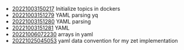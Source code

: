- [20221003150217](/zet/20221003150217/README.md) Initialize topics in dockers
- [20221003151279](/zet/20221003151279/README.md) YAML parsing yq
- [20221003151280](/zet/20221003151280/README.md) YAML parsing
- [20221003151281](/zet/20221003151281/README.md) YAML
- [20221006072230](/zet/20221006072230/README.md) arrays in yaml
- [20221025045053](/zet/20221025045053/README.md) yaml data convention for my zet implementation
